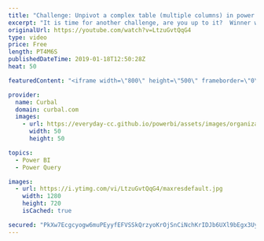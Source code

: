 ```yaml
---
title: "Challenge: Unpivot a complex table (multiple columns) in power query"
excerpt: "It is time for another challenge, are you up to it?  Winner will get my mouse mat: https://curbal.com/product/joins-mouse-mat-by-curbal  If you want to try it yourself, you will find the files on the github page: https://github.com/ruthpozuelo/PQ-Challenge-unpivot  Then you can check the solution and"
originalUrl: https://youtube.com/watch?v=LtzuGvtQqG4
type: video
price: Free
length: PT4M6S
publishedDateTime: 2019-01-18T12:50:28Z
heat: 50

featuredContent: "<iframe width=\"800\" height=\"500\" frameborder=\"0\" src=\"https://www.youtube.com/embed/LtzuGvtQqG4\" allow=\"accelerometer; autoplay; encrypted-media; gyroscope; picture-in-picture\" allowfullscreen></iframe>"

provider:
  name: Curbal
  domain: curbal.com
  images:
    - url: https://everyday-cc.github.io/powerbi/assets/images/organizations/curbal.com-50x50.jpg
      width: 50
      height: 50

topics:
  - Power BI
  - Power Query

images:
  - url: https://i.ytimg.com/vi/LtzuGvtQqG4/maxresdefault.jpg
    width: 1280
    height: 720
    isCached: true

secured: "PkXw7Ecgcyogw6muPEyyfEFVSSkQrzyoKrOjSnCiNchKrIDJb6UXl9bEgx3UyqUY9DgVqtsLfOR+TMlMSzE+RSufejof0JgMIYDKqlmAuNbgikohp0MDlh3hgNFtXyf4DRc/WnKXccx1UCnsF6pYzrdrpT+iSFCbryRgQbXjI2+GaeBIieEldF6EnhMznHe+oNL5uK2C9kp65tSAsIJdsp9zDoKLAJA5cRhjbgqI6x6gcTHk1Guir2H63HilSgJ5gDpJ6D7DNZedN+k9QNjJPugp/hQ+irapsX4ZPDwyoK3nv+EMOANJJG8HytPEF3xUAuX0Rpkwdp0DbqFls9N+QuvEvrXZfwmkTpNyrImDJEMRx3ExSg5rfaK3gWZismR0siVhUa9qvbAEr381A7DmCZcVdhFQym4QKzOniIDl+eE=;zAilO9D6tDEgNNpUgXhndw=="
---
```


